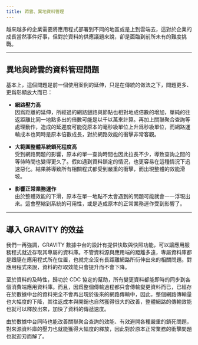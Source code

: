 ```yaml
---
title: 跨雲、異地資料管理
---
```


越來越多的企業需要將應用程式部署到不同的地區或是上到雲端去，這對於企業的成長當然事件好事，但對於資料的供應議題來說，卻是面臨到前所未有的難度挑戰。

---

## 異地與跨雲的資料管理問題

基本上，這個問題是前一個使用案例的延伸，只是在傳統的做法之下，問題更多、更爲彰顯放大而已：

* **網路壓力高**<br>
    因爲距離的延伸，所經過的網路鏈路與節點也相對地成倍數的增加，單純的往返距離比同一地點多出的倍數可能是以千以萬來計算。再加上關聯聚合查詢等處理動作，造成的延遲度可能從原本的毫秒級單位上升爲秒級單位，而網路運輸成本也同時是原本倍數成長，對於網路效能的衝擊非常客觀。

* **大範圍整體系統鎖死程度高**<br>
    受到網路問題的影響，原本的單一查詢時間也因此拉長不少，導致查詢之間的等待時間也變得更久了。假如遇到資料鎖定的情況，也更容易在這種情況下迅速惡化。結果將導致所有相關程式都受到嚴重的衝擊，而出現整體的效能滑坡。

* **影響正常業務運作**<br>
    由於整體效能的下滑，原本在單一地點不太會遇到的問題可能就會一一浮現出來。這會壓縮到系統的可用性，或是造成原本的正常業務運作受到影響了。

---

## 導入 GRAVITY 的效益

我們一再強調，GRAVITY 數據中台的設計有提供快取與快照功能，可以讓應用服務程式就近存取其專屬的資料庫。不管資料源與應用端的距離多遠，專屬資料庫都是跟隨在應用程式所在位置，也就完全沒有長距離網路所衍伸出來的相關問題。對應用程式來說，資料的存取效能只會提升而不會下降。

至於資料的及時性，歸功於 CDC 協定的幫助，所有變更資料都能即時的同步到各個消費端應用資料庫。而且，因爲整個傳輸過程都只會傳輸變更資料而已，已經存在於數據中台的資料完全不會再出現於後來的網路傳輸中，因此，整個網路傳輸量也大幅度的下降，其往返成本與開銷也自然獲得很大的改善，整體網路的傳輸效能也就可以釋放出來，加快了資料的傳遞速度。

由於數據中台同時也能改善關聯聚合查詢的效能、有效避開各種嚴重的鎖死問題，對來源資料庫的壓力也就能獲得大幅度的釋放，因此對於原本正常業務的衝擊問題也就迎刃而解了。

